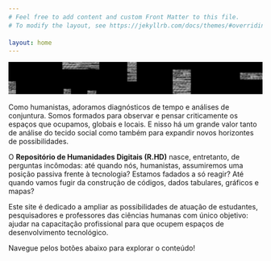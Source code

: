 ```yaml
---
# Feel free to add content and custom Front Matter to this file.
# To modify the layout, see https://jekyllrb.com/docs/themes/#overriding-theme-defaults

layout: home
---
```

![img-01](/assets/images/img-01.jpg)

Como humanistas, adoramos diagnósticos de tempo e análises de conjuntura. Somos formados para observar e pensar criticamente os espaços que ocupamos, globais e locais. E nisso há um grande valor tanto de análise do tecido social como também para expandir novos horizontes de possibilidades.

O **Repositório de Humanidades Digitais (R.HD)** nasce, entretanto, de perguntas incômodas: até quando nós, humanistas, assumiremos uma posição passiva frente à tecnologia? Estamos fadados a só reagir? Até quando vamos fugir da construção de códigos, dados tabulares, gráficos e mapas?

Este site é dedicado a ampliar as possibilidades de atuação de estudantes, pesquisadores e professores das ciências humanas com único objetivo: ajudar na capacitação profissional para que ocupem espaços de desenvolvimento tecnológico.

Navegue pelos botões abaixo para explorar o conteúdo!